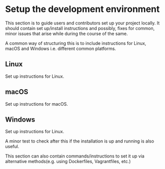 # Setup the development environment

This section is to guide users and contributors set up your project locally. It should contain set up/install instructions and possibly, fixes for common, minor issues that arise while during the course of the same.

A common way of structuring this is to include instructions for Linux, macOS and Windows i.e. different common platforms.

## Linux
Set up instructions for Linux.

## macOS
Set up instructions for macOS.

## Windows
Set up instructions for Linux.

A minor test to check after this if the installation is up and running is also useful.

This section can also contain commands/instructions to set it up via alternative methods(e.g. using Dockerfiles, Vagrantfiles, etc.)
